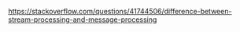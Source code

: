 https://stackoverflow.com/questions/41744506/difference-between-stream-processing-and-message-processing

